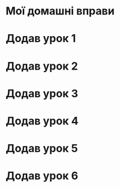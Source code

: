 # Мої домашні вправи
# Додав урок 1
# Додав урок 2
# Додав урок 3
# Додав урок 4
# Додав урок 5
# Додав урок 6